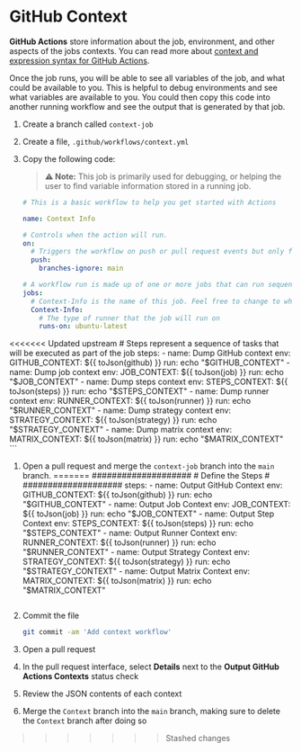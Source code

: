 # GitHub Context

**GitHub Actions** store information about the job, environment, and other aspects of the jobs contexts. You can read more about [context and expression syntax for GitHub Actions](https://docs.github.com/en/actions/reference/context-and-expression-syntax-for-github-actions).

Once the job runs, you will be able to see all variables of the job, and what could be available to you.
This is helpful to debug environments and see what variables are available to you.
You could then copy this code into another running workflow and see the output that is generated by that job.

1. Create a branch called `context-job`
1. Create a file, `.github/workflows/context.yml`
1. Copy the following code:

    > **:warning: Note:** This job is primarily used for debugging, or helping the user to find variable information stored in a running job.

    ```yaml
    # This is a basic workflow to help you get started with Actions

    name: Context Info

    # Controls when the action will run.
    on:
      # Triggers the workflow on push or pull request events but only for the master branch
      push:
        branches-ignore: main

    # A workflow run is made up of one or more jobs that can run sequentially or in parallel
    jobs:
      # Context-Info is the name of this job. Feel free to change to whatever you want to call it.
      Context-Info:
        # The type of runner that the job will run on
        runs-on: ubuntu-latest

<<<<<<< Updated upstream
        # Steps represent a sequence of tasks that will be executed as part of the job
        steps:
        - name: Dump GitHub context
          env:
            GITHUB_CONTEXT: ${{ toJson(github) }}
          run: echo "$GITHUB_CONTEXT"
        - name: Dump job context
          env:
            JOB_CONTEXT: ${{ toJson(job) }}
          run: echo "$JOB_CONTEXT"
        - name: Dump steps context
          env:
            STEPS_CONTEXT: ${{ toJson(steps) }}
          run: echo "$STEPS_CONTEXT"
        - name: Dump runner context
          env:
            RUNNER_CONTEXT: ${{ toJson(runner) }}
          run: echo "$RUNNER_CONTEXT"
        - name: Dump strategy context
          env:
            STRATEGY_CONTEXT: ${{ toJson(strategy) }}
          run: echo "$STRATEGY_CONTEXT"
        - name: Dump matrix context
          env:
            MATRIX_CONTEXT: ${{ toJson(matrix) }}
          run: echo "$MATRIX_CONTEXT"
    ```
    
1. Open a pull request and merge the `context-job` branch into the `main` branch.
=======
       ####################
       # Define the Steps #
       ####################
       steps:
         - name: Output GitHub Context
           env:
             GITHUB_CONTEXT: ${{ toJson(github) }}
           run: echo "$GITHUB_CONTEXT"
         - name: Output Job Context
           env:
             JOB_CONTEXT: ${{ toJson(job) }}
           run: echo "$JOB_CONTEXT"
         - name: Output Step Context
           env:
             STEPS_CONTEXT: ${{ toJson(steps) }}
           run: echo "$STEPS_CONTEXT"
         - name: Output Runner Context
           env:
             RUNNER_CONTEXT: ${{ toJson(runner) }}
           run: echo "$RUNNER_CONTEXT"
         - name: Output Strategy Context
           env:
             STRATEGY_CONTEXT: ${{ toJson(strategy) }}
           run: echo "$STRATEGY_CONTEXT"
         - name: Output Matrix Context
           env:
             MATRIX_CONTEXT: ${{ toJson(matrix) }}
           run: echo "$MATRIX_CONTEXT"
   ```

3. Commit the file

   ```bash
   git commit -am 'Add context workflow'
   ```

4. Open a pull request
5. In the pull request interface, select **Details** next to the **Output GitHub
   Actions Contexts** status check
6. Review the JSON contents of each context
7. Merge the `Context` branch into the `main` branch, making sure to delete the
   `Context` branch after doing so
>>>>>>> Stashed changes
